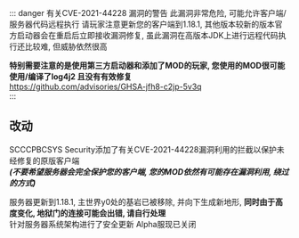 ::: danger 有关CVE-2021-44228 漏洞的警告
此漏洞非常危险, 可能允许客户端/服务器代码远程执行 
请玩家注意更新您的客户端到1.18.1, 其他版本较新的版本官方启动器会在重启后立即接收漏洞修复, 虽此漏洞在高版本JDK上进行远程代码执行还比较难, 但威胁依然很高  

**特别需要注意的是使用第三方启动器和添加了MOD的玩家, 您使用的MOD很可能使用/编译了log4j2 且没有有效修复**  
https://github.com/advisories/GHSA-jfh8-c2jp-5v3q  
:::

## 改动
SCCCPBCSYS Security添加了有关CVE-2021-44228漏洞利用的拦截以保护未经修复的原版客户端  
***(不要希望服务器会完全保护您的客户端, 您的MOD依然有可能存在漏洞利用, 绕过的方式)***  

服务器更新到1.18.1, 主世界y0处的基岩已被移除, 并向下生成新地形, **同时由于高度变化, 地狱门的连接可能会出错, 请自行处理**  
针对服务器系统架构进行了安全更新
Alpha服现已关闭